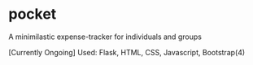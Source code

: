 # pocket
A minimilastic expense-tracker for individuals and groups

[Currently Ongoing] 
Used: Flask, HTML, CSS, Javascript, Bootstrap(4)
